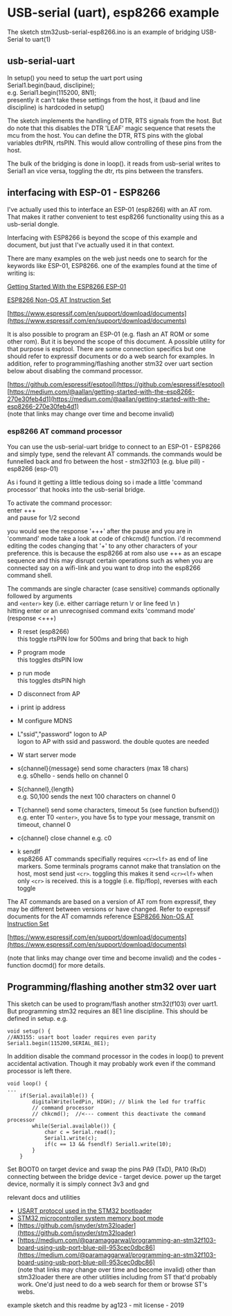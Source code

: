 
# USB-serial (uart), esp8266 example 

The sketch stm32usb-serial-esp8266.ino is an example of
bridging USB-Serial to uart(1) 

## usb-serial-uart

In setup() you need to setup the uart port using  
Serial1.begin(baud, disclipine);  
e.g. Serial1.begin(115200, 8N1);  
presently it can't take these settings from the host, it (baud and line discipline) is hardcoded in setup()

The sketch implements the handling of DTR, RTS signals from the host. 
But do note that this disables the DTR 'LEAF' magic sequence that resets the mcu from the host. 
You can define the DTR, RTS pins with the global variables dtrPIN, rtsPIN. This would allow controlling of these pins from the host.

The bulk of the bridging is done in loop(). it reads from usb-serial writes to Serial1 an vice versa, toggling the dtr, rts pins between the transfers.

## interfacing with ESP-01 - ESP8266

I've actually used this to interface an ESP-01 (esp8266) with an AT rom.
That makes it rather convenient to test esp8266 functionality using this as a usb-serial dongle.

Interfacing with ESP8266 is beyond the scope of this example and document, but just that I've actually used it in that context.

There are many examples on the web just needs one to search for the keywords like ESP-01, ESP8266. one of the examples found at the time of writing is:

[Getting Started With the ESP8266 ESP-01](https://www.instructables.com/id/Getting-Started-With-the-ESP8266-ESP-01/) 

[ESP8266 Non-OS AT Instruction Set](https://www.espressif.com/sites/default/files/documentation/4a-esp8266_at_instruction_set_en.pdf)

[https://www.espressif.com/en/support/download/documents](https://www.espressif.com/en/support/download/documents)

It is also possible to program an ESP-01 (e.g. flash an AT ROM or some other rom). But it is beyond the scope of this document. A possible utility for that purpose is esptool. There are some connection specifics but one should refer to expressif documents or do a web search for examples. In addition, refer to programming/flashing another stm32 over uart section below about disabling the command processor.

[https://github.com/espressif/esptool](https://github.com/espressif/esptool)  
[https://medium.com/@aallan/getting-started-with-the-esp8266-270e30feb4d1](https://medium.com/@aallan/getting-started-with-the-esp8266-270e30feb4d1)  
(note that links may change over time and become invalid)

### esp8266 AT command processor

You can use the usb-serial-uart bridge to connect to an ESP-01 - ESP8266 and simply type, send the relevant AT commands. the commands would be funnelled back and fro between the host - stm32f103 (e.g. blue pill) - esp8266 (esp-01)

As i found it getting a little tedious doing so i made a little 'command processor' that hooks into the usb-serial bridge.

To activate the command processor:  
enter +++  
and pause for 1/2 second

you would see the response '+++' after the pause and you are in 'command' mode
take a look at code of chkcmd() function. i'd recommend editing the codes changing that '+' to any other characters of your preference. this is because the esp8266 at rom also use +++ as an escape sequence and this may disrupt certain operations such as when you are connected say on a wifi-link and you want to drop into the esp8266 command shell.

The commands are single character (case sensitive) commands optionally followed by arguments  
and ``<enter>`` key (i.e. either carriage return \r or line feed \n )  
hitting enter or an unrecognised command exits 'command mode' (response <+++)

* R reset (esp8266)  
this toggle rtsPIN low for 500ms and bring that back to high

* P program mode  
this toggles dtsPIN low

* p run mode  
this toggles dtsPIN high

* D disconnect from AP

* i print ip address

* M configure MDNS

* L"ssid","password" logon to AP  
logon to AP with ssid and password. the double quotes are needed

* W start server mode

* s{channel}{message} send some characters (max 18 chars)  
e.g. s0hello   -   sends hello on channel 0

* S{channel},{length}  
e.g. S0,100 sends the next 100 characters on channel 0

* T{channel} send some characters, timeout 5s (see function bufsend())  
e.g. enter T0 ``<enter>``, you have 5s to type your message, transmit on timeout, channel 0

* c{channel} close channel e.g. c0

* k sendlf  
esp8266 AT commands specifially requires ``<cr><lf>`` as end of line markers. 
Some terminals programs cannot make that translation on the host, most send just ``<cr>``. toggling this makes it send ``<cr><lf>`` when only ``<cr>`` is received. this is a toggle (i.e. flip/flop), reverses with each toggle

The AT commands are based on a version of AT rom from expressif, they may be different between versions or have changed. Refer to expressif documents for the AT comamnds reference
[ESP8266 Non-OS AT Instruction Set](https://www.espressif.com/sites/default/files/documentation/4a-esp8266_at_instruction_set_en.pdf)

[https://www.espressif.com/en/support/download/documents](https://www.espressif.com/en/support/download/documents)

(note that links may change over time and become invalid)
and the codes - function docmd() for more details. 

## Programming/flashing another stm32 over uart

This sketch can be used to program/flash another stm32(f103) over uart1. 
But programming stm32 requires an 8E1 line discipline. This should be defined in setup. e.g.

```
void setup() {
//AN3155: usart boot loader requires even parity  
Serial1.begin(115200,SERIAL_8E1);
```
In addition disable the command processor in the codes in loop() to prevent accidental activation. Though it may probably work even if the command processor is left there.

```
void loop() {
...
	if(Serial.available()) {
		digitalWrite(ledPin, HIGH); // blink the led for traffic
		// command processor
		// chkcmd();  //<--- comment this deactivate the command processor
		while(Serial.available()) {
			char c = Serial.read();
			Serial1.write(c);
			if(c == 13 && fsendlf) Serial1.write(10);
		}
	}
```
Set BOOT0 on target device and swap the pins PA9 (TxD), PA10 (RxD) connecting between the bridge device - target device. power up the target device, normally it is simply connect 3v3 and gnd

relevant docs and utilities  
- [USART protocol used in the STM32 bootloader](https://www.st.com/resource/en/application_note/cd00264342.pdf)  
- [STM32 microcontroller system memory boot mode](https://www.st.com/resource/en/application_note/cd00167594.pdf)  
- [https://github.com/jsnyder/stm32loader](https://github.com/jsnyder/stm32loader)  
- [https://medium.com/@paramaggarwal/programming-an-stm32f103-board-using-usb-port-blue-pill-953cec0dbc86](https://medium.com/@paramaggarwal/programming-an-stm32f103-board-using-usb-port-blue-pill-953cec0dbc86)  
(note that links may change over time and become invalid)
other than stm32loader there are other utilities including from ST that'd probably work. One'd just need to do a web search for them or browse ST's webs.

example sketch and this readme by ag123 - mit license - 2019








